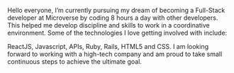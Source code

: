 Hello everyone, I’m currently pursuing my dream of becoming a Full-Stack developer at Microverse by coding 8 hours a day with other developers.
This helped me develop discipline and skills to work in a coordinative environment. Some of the technologies I love getting involved with include:

ReactJS, Javascript, APIs, Ruby, Rails, HTML5 and CSS.
I am looking forward to working with a high-tech company and am proud to take small continuous steps to achieve the ultimate goal. 


<!---
Sajeelzafar/Sajeelzafar is a ✨ special ✨ repository because its `README.md` (this file) appears on your GitHub profile.
You can click the Preview link to take a look at your changes.
--->
